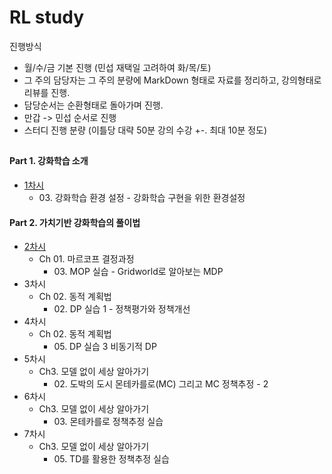 # RL study

진행방식
- 월/수/금 기본 진행 (민섭 재택일 고려하여 화/목/토)
- 그 주의 담당자는 그 주의 분량에 MarkDown 형태로 자료를 정리하고, 강의형태로 리뷰를 진행.
- 담당순서는 순환형태로 돌아가며 진행.
- 만갑 -> 민섭 순서로 진행
- 스터디 진행 분량 (이틀당 대략 50분 강의 수강 +-. 최대 10분 정도)

## 
#### Part 1. 강화학습 소개
- [1차시](https://github.com/black-subb/study_Reinforcement_learning/issues/1#issue-1121989354)
  - 03\. 강화학습 환경 설정 - 강화학습 구현을 위한 환경설정
#### Part 2. 가치기반 강화학습의 풀이법
- [2차시](https://github.com/black-subb/study_Reinforcement_learning/issues/2)
  - Ch 01. 마르코프 결정과정
    - 03\. MOP 실습 - Gridworld로 알아보는 MDP
- 3차시
  - Ch 02. 동적 계획법
    - 02\. DP 실습 1 - 정책평가와 정책개선
- 4차시
  - Ch 02. 동적 계획법
    - 05\. DP 실습 3 비동기적 DP
- 5차시
  - Ch3. 모델 없이 세상 알아가기
    - 02\. 도박의 도시 몬테카를로(MC) 그리고 MC 정책추정 - 2
- 6차시
  - Ch3. 모델 없이 세상 알아가기
    - 03\. 몬테카를로 정책추정 실습
- 7차시
  - Ch3. 모델 없이 세상 알아가기
    - 05\. TD를 활용한 정책추정 실습
